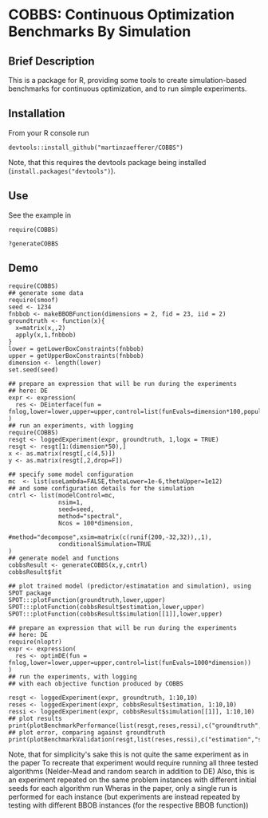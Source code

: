 # COBBS: Continuous Optimization Benchmarks By Simulation 

## Brief Description
This is a package for R, providing some tools to create simulation-based benchmarks for continuous
optimization, and to run simple experiments.

## Installation

From your R console run

`devtools::install_github("martinzaefferer/COBBS")`

Note, that this requires the devtools package being installed (`install.packages("devtools")`).

## Use

See the example in

`require(COBBS)` 

`?generateCOBBS` 


## Demo

```
require(COBBS)
## generate some data
require(smoof)
seed <- 1234
fnbbob <- makeBBOBFunction(dimensions = 2, fid = 23, iid = 2)
groundtruth <- function(x){
  x=matrix(x,,2) 
  apply(x,1,fnbbob)
}
lower = getLowerBoxConstraints(fnbbob)
upper = getUpperBoxConstraints(fnbbob)
dimension <- length(lower)
set.seed(seed)

## prepare an expression that will be run during the experiments
## here: DE
expr <- expression(
  res <- DEinterface(fun = fnlog,lower=lower,upper=upper,control=list(funEvals=dimension*100,populationSize=dimension*20))
)
## run an experiments, with logging
require(COBBS)
resgt <- loggedExperiment(expr, groundtruth, 1,logx = TRUE)
resgt <- resgt[1:(dimension*50),]
x <- as.matrix(resgt[,c(4,5)])
y <- as.matrix(resgt[,2,drop=F])

## specify some model configuration
mc  <- list(useLambda=FALSE,thetaLower=1e-6,thetaUpper=1e12)
## and some configuration details for the simulation
cntrl <- list(modelControl=mc,
              nsim=1,
              seed=seed,
              method="spectral",
              Ncos = 100*dimension,
              #method="decompose",xsim=matrix(c(runif(200,-32,32)),,1),
              conditionalSimulation=TRUE
)
## generate model and functions
cobbsResult <- generateCOBBS(x,y,cntrl)
cobbsResult$fit

## plot trained model (predictor/estimatation and simulation), using SPOT package
SPOT:::plotFunction(groundtruth,lower,upper)
SPOT:::plotFunction(cobbsResult$estimation,lower,upper)
SPOT:::plotFunction(cobbsResult$simulation[[1]],lower,upper)

## prepare an expression that will be run during the experiments
## here: DE
require(nloptr)
expr <- expression(
  res <- optimDE(fun = fnlog,lower=lower,upper=upper,control=list(funEvals=1000*dimension))
)
## run the experiments, with logging
## with each objective function produced by COBBS

resgt <- loggedExperiment(expr, groundtruth, 1:10,10)
reses <- loggedExperiment(expr, cobbsResult$estimation, 1:10,10)
ressi <- loggedExperiment(expr, cobbsResult$simulation[[1]], 1:10,10)
## plot results
print(plotBenchmarkPerformance(list(resgt,reses,ressi),c("groundtruth","estimation","simulation")))
## plot error, comparing against groundtruth
print(plotBenchmarkValidation(resgt,list(reses,ressi),c("estimation","simulation")))
```
Note, that for simplicity's sake this is not quite the same experiment as in the paper
To recreate that experiment would require running all three tested algorithms (Nelder-Mead and random search in addition to DE)
Also, this is an experiment repeated on the same problem instances with different initial seeds for each algorithm run
Wheras in the paper, only a single run is performed for each instance (but experiments are instead repeated by
testing with different BBOB instances (for the respective BBOB function))

